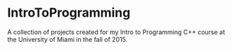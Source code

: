 # IntroToProgramming
A collection of projects created for my Intro to Programming C++ course at the University of Miami in the fall of 2015. 
